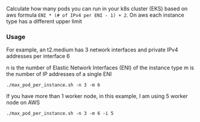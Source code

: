 Calculate how many pods you can run in your k8s cluster (EKS) based on aws formula 
```ENI * (# of IPv4 per ENI - 1) + 2```. 
On aws each instance type has a different upper limit

### Usage

For example, an t2.medium	has 3 network interfaces and private IPv4 addresses per interface 6

n is the number of Elastic Network Interfaces (ENI) of the instance type
m is the number of IP addresses of a single ENI

```
./max_pod_per_instance.sh -n 3 -m 6
```

If you have more than 1 worker node, in this example, I am using 5 worker node on AWS
```
./max_pod_per_instance.sh -n 3 -m 6 -i 5
```
